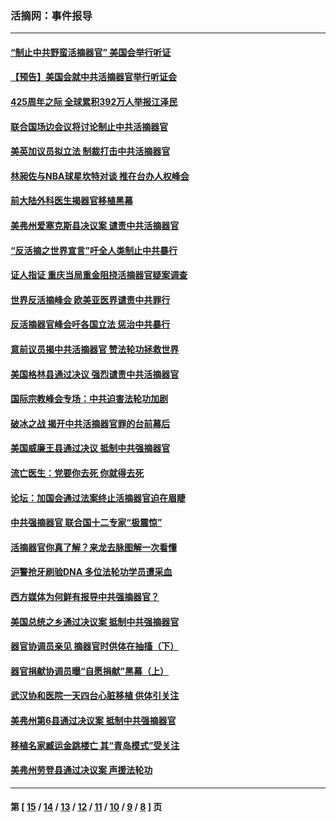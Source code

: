 ### 活摘网：事件报导
---
#### [“制止中共野蛮活摘器官” 美国会举行听证](../../pages/nf5877/n13735831.md?06170430) 
#### [【预告】美国会就中共活摘器官举行听证会](../../pages/nf5877/n13732843.md?06170430) 
#### [425周年之际 全球累积392万人举报江泽民](../../pages/nf5877/n13719232.md?06170430) 
#### [联合国场边会议将讨论制止中共活摘器官](../../pages/nf5877/n13656361.md?06170430) 
#### [美英加议员拟立法 制裁打击中共活摘器官](../../pages/nf5877/n13430251.md?06170430) 
#### [林昶佐与NBA球星坎特对谈 推在台办人权峰会](../../pages/nf5877/n13414467.md?06170430) 
#### [前大陆外科医生揭器官移植黑幕](../../pages/nf5877/n13401416.md?06170430) 
#### [美弗州爱塞克斯县决议案 谴责中共活摘器官](../../pages/nf5877/n13320919.md?06170430) 
#### [“反活摘之世界宣言”吁全人类制止中共暴行](../../pages/nf5877/n13259730.md?06170430) 
#### [证人指证 重庆当局重金阻挠活摘器官疑案调查](../../pages/nf5877/n13259127.md?06170430) 
#### [世界反活摘峰会 欧美亚医界谴责中共罪行](../../pages/nf5877/n13253550.md?06170430) 
#### [反活摘器官峰会吁各国立法 惩治中共暴行](../../pages/nf5877/n13245052.md?06170430) 
#### [意前议员揭中共活摘器官 赞法轮功拯救世界](../../pages/nf5877/n13203445.md?06170430) 
#### [美国格林县通过决议 强烈谴责中共活摘器官](../../pages/nf5877/n13119367.md?06170430) 
#### [国际宗教峰会专场：中共迫害法轮功加剧](../../pages/nf5877/n13088279.md?06170430) 
#### [破冰之战 揭开中共活摘器官罪的台前幕后](../../pages/nf5877/n13082457.md?06170430) 
#### [美国威廉王县通过决议 抵制中共强摘器官](../../pages/nf5877/n13056521.md?06170430) 
#### [流亡医生：党要你去死 你就得去死](../../pages/nf5877/n13052835.md?06170430) 
#### [论坛：加国会通过法案终止活摘器官迫在眉睫](../../pages/nf5877/n13029839.md?06170430) 
#### [中共强摘器官 联合国十二专家“极震惊”](../../pages/nf5877/n13024313.md?06170430) 
#### [活摘器官你真了解？来龙去脉图解一次看懂](../../pages/nf5877/n13013820.md?06170430) 
#### [沪警抢牙刷验DNA 多位法轮功学员遭采血](../../pages/nf5877/n12969218.md?06170430) 
#### [西方媒体为何鲜有报导中共强摘器官？](../../pages/nf5877/n12932034.md?06170430) 
#### [美国总统之乡通过决议案 抵制中共强摘器官](../../pages/nf5877/n12908242.md?06170430) 
#### [器官协调员亲见 摘器官时供体在抽搐（下）](../../pages/nf5877/n12898622.md?06170430) 
#### [器官捐献协调员曝“自愿捐献”黑幕（上）](../../pages/nf5877/n12878830.md?06170430) 
#### [武汉协和医院一天四台心脏移植 供体引关注](../../pages/nf5877/n12863175.md?06170430) 
#### [美弗州第6县通过决议案 抵制中共强摘器官](../../pages/nf5877/n12805218.md?06170430) 
#### [移植名家臧运金跳楼亡 其“青岛模式”受关注](../../pages/nf5877/n12803746.md?06170430) 
#### [美弗州劳登县通过决议案 声援法轮功](../../pages/nf5877/n12785715.md?06170430) 

---
#### 第 [ [15](./15.md?06170430) / [14](./14.md?06170430) / [13](./13.md?06170430) / [12](./12.md?06170430) / [11](./11.md?06170430) / [10](./10.md?06170430) / [9](./9.md?06170430) / [8](./8.md?06170430) ] 页
